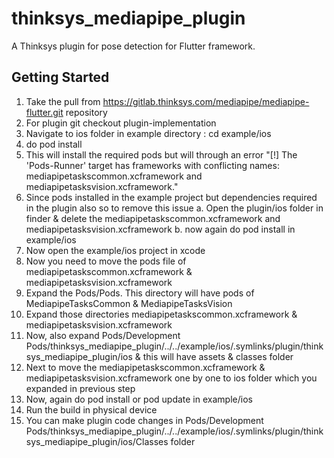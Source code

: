 # thinksys_mediapipe_plugin


A Thinksys plugin for pose detection for Flutter framework.

## Getting Started

1. Take the pull from https://gitlab.thinksys.com/mediapipe/mediapipe-flutter.git repository
2. For plugin git checkout plugin-implementation
3. Navigate to ios folder in example directory : cd example/ios
4. do pod install
5. This will install the required pods but will through an error  "[!] The 'Pods-Runner' target has frameworks with conflicting names: mediapipetaskscommon.xcframework and mediapipetasksvision.xcframework."
6. Since pods installed in the example project but dependencies required in the plugin also so to remove this issue
     a. Open the plugin/ios folder in finder & delete the mediapipetaskscommon.xcframework and mediapipetasksvision.xcframework
     b. now again do pod install in example/ios
7. Now open the example/ios project in xcode
8. Now you need to move the  pods file of mediapipetaskscommon.xcframework & mediapipetasksvision.xcframework
9. Expand the Pods/Pods. This directory will have pods of  MediapipeTasksCommon & MediapipeTasksVision
10. Expand those directories mediapipetaskscommon.xcframework & mediapipetasksvision.xcframework 
11. Now, also expand Pods/Development Pods/thinksys_mediapipe_plugin/../../example/ios/.symlinks/plugin/thinksys_mediapipe_plugin/ios & this will have assets & classes folder
12. Next to move the mediapipetaskscommon.xcframework & mediapipetasksvision.xcframework one by one to ios folder which you expanded in previous step
13. Now, again do pod install or pod update in example/ios
14. Run the build in physical device
15. You can make plugin code changes in Pods/Development Pods/thinksys_mediapipe_plugin/../../example/ios/.symlinks/plugin/thinksys_mediapipe_plugin/ios/Classes folder

